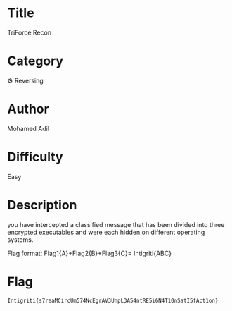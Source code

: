 # Title

TriForce Recon

# Category

⚙️ Reversing

# Author

Mohamed Adil

# Difficulty

Easy

# Description

you have intercepted a classified message that has been divided into three encrypted executables and were each hidden on different operating systems.

Flag format:
Flag1{A}+Flag2{B}+Flag3{C}= Intigriti{ABC}

# Flag

`Intigriti{s7reaMCircUm574NcEgrAV3UnpL3A54ntRE5i6N4T10nSatI5fAct1on}`

